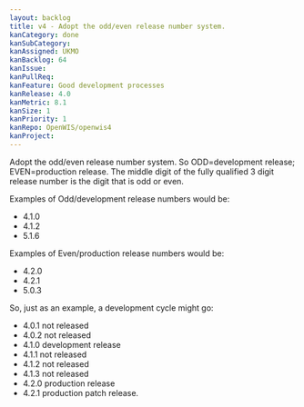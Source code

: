 ```yaml
---
layout: backlog
title: v4 - Adopt the odd/even release number system.
kanCategory: done
kanSubCategory:
kanAssigned: UKMO
kanBacklog: 64
kanIssue:
kanPullReq:
kanFeature: Good development processes
kanRelease: 4.0
kanMetric: 8.1
kanSize: 1
kanPriority: 1
kanRepo: OpenWIS/openwis4
kanProject:
---
```

Adopt the odd/even release number system.  So ODD=development release; EVEN=production release.  The middle digit of the fully qualified 3 digit release number is the digit that is odd or even.

Examples of Odd/development release numbers would be:

- 4.1.0
- 4.1.2
- 5.1.6

Examples of Even/production release numbers would be:

- 4.2.0
- 4.2.1
- 5.0.3

So, just as an example, a development cycle might go:

- 4.0.1 not released
- 4.0.2 not released
- 4.1.0 development release
- 4.1.1 not released
- 4.1.2 not released
- 4.1.3 not released
- 4.2.0 production release
- 4.2.1 production patch release.
